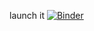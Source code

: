 
launch it [![Binder](https://mybinder.org/badge_logo.svg)](https://mybinder.org/v2/gh/Azkarell/notebooks-hello/HEAD)
